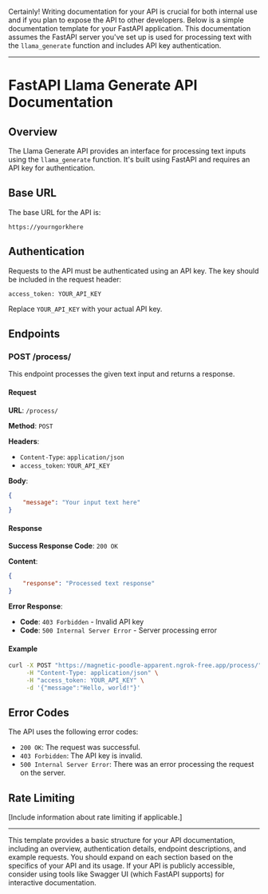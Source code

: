 Certainly! Writing documentation for your API is crucial for both internal use and if you plan to expose the API to other developers. Below is a simple documentation template for your FastAPI application. This documentation assumes the FastAPI server you've set up is used for processing text with the `llama_generate` function and includes API key authentication.

---

# FastAPI Llama Generate API Documentation

## Overview

The Llama Generate API provides an interface for processing text inputs using the `llama_generate` function. It's built using FastAPI and requires an API key for authentication.

## Base URL

The base URL for the API is:

```
https://yourngorkhere
```

## Authentication

Requests to the API must be authenticated using an API key. The key should be included in the request header:

```
access_token: YOUR_API_KEY
```

Replace `YOUR_API_KEY` with your actual API key.

## Endpoints

### POST /process/

This endpoint processes the given text input and returns a response.

#### Request

**URL**: `/process/`

**Method**: `POST`

**Headers**:

- `Content-Type`: `application/json`
- `access_token`: `YOUR_API_KEY`

**Body**:

```json
{
    "message": "Your input text here"
}
```

#### Response

**Success Response Code**: `200 OK`

**Content**:

```json
{
    "response": "Processed text response"
}
```

**Error Response**:

- **Code**: `403 Forbidden` - Invalid API key
- **Code**: `500 Internal Server Error` - Server processing error

#### Example

```bash
curl -X POST "https://magnetic-poodle-apparent.ngrok-free.app/process/" \
     -H "Content-Type: application/json" \
     -H "access_token: YOUR_API_KEY" \
     -d '{"message":"Hello, world!"}'
```

## Error Codes

The API uses the following error codes:

- `200 OK`: The request was successful.
- `403 Forbidden`: The API key is invalid.
- `500 Internal Server Error`: There was an error processing the request on the server.

## Rate Limiting

[Include information about rate limiting if applicable.]

---

This template provides a basic structure for your API documentation, including an overview, authentication details, endpoint descriptions, and example requests. You should expand on each section based on the specifics of your API and its usage. If your API is publicly accessible, consider using tools like Swagger UI (which FastAPI supports) for interactive documentation.

